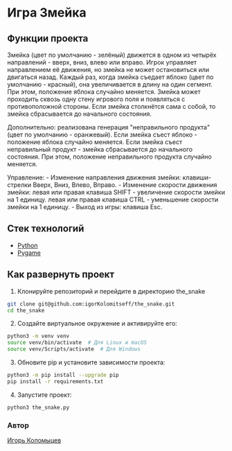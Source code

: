 # Игра Змейка

## Функции проекта

Змейка (цвет по умолчанию - зелёный) движется в одном из
четырёх направлений - вверх, вниз, влево или вправо. Игрок управляет
направлением её движения, но змейка не может остановиться или двигаться назад.
Каждый раз, когда змейка съедает яблоко (цвет по умолчанию - красный),
она увеличивается в длину на один сегмент. При этом, положение яблока случайно
меняется. Змейка может проходить сквозь одну стену игрового поля и появляться
с противоположной стороны. Если змейка столкнётся сама с собой, то змейка
сбрасывается до начального состояния.

Дополнительно: реализована генерация "неправильного продукта" (цвет
по умолчанию - оранжевый). Если змейка съест яблоко - положение яблока случайно
меняется. Если змейка съест неправильный продукт - змейка сбрасывается до
начального состояния. При этом, положение неправильного продукта случайно
меняется.

Управление:
    - Изменение направления движения змейки: клавиши-стрелки Вверх, Вниз,
        Влево, Вправо.
    - Изменение скорости движения змейки:
        левая или правая клавиша SHIFT - увеличение скорости змейки на 1
        единицу.
        левая или правая клавиша CTRL - уменьшение скорости змейки на 1
        единицу.
    - Выход из игры: клавиша Esc.

## Стек технологий
* [Python](https://www.python.org/)
* [Pygame](https://github.com/pygame/pygame)

## Как развернуть проект
1. Клонируйте репозиторий и перейдите в директорию the_snake
```bash
git clone git@github.com:igorKolomitseff/the_snake.git
cd the_snake
```

2. Создайте виртуальное окружение и активируйте его:
```bash
python3 -m venv venv
source venv/bin/activate  # Для Linux и macOS
source venv/Scripts/activate  # Для Windows
```

3. Обновите pip и установите зависимости проекта:
```bash
python3 -m pip install --upgrade pip
pip install -r requirements.txt
```

4. Запустите проект:
```bash
python3 the_snake.py
```

### Автор

[Игорь Коломыцев](https://github.com/igorKolomitseff)
